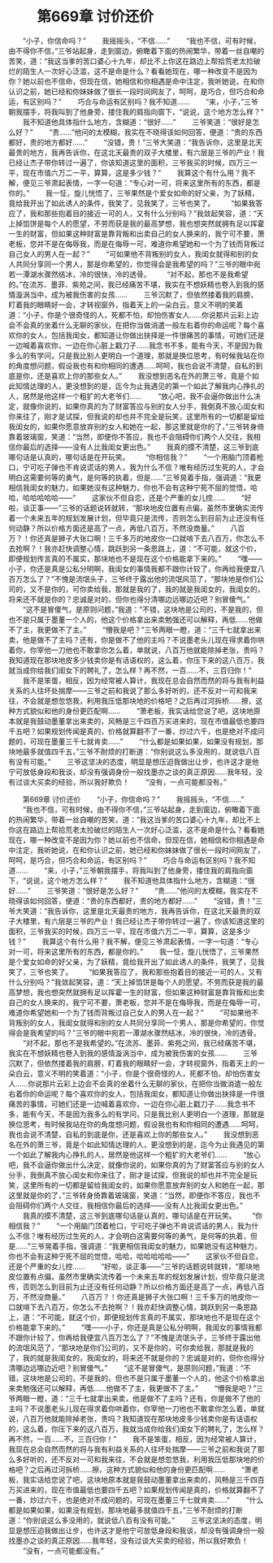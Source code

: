 # 　　第669章 讨价还价
　　“小子，你信命吗？”
　　我摇摇头，“不信……”
　　“我也不信，可有时候，由不得你不信，”三爷站起身，走到窗边，俯瞰着下面的热闹繁华，带着一丝自嘲的苦笑，道：“我这当爹的苦口婆心十九年，却比不上你这在路边上帮拾荒老太捡破烂的陌生人一次好心泛滥，这不是命是什么？看看她现在，哪一种改变不是因为你？她以前也不信命，但现在信，她相信和你相遇是命中注定，我听她说，在和你认识之前，她已经和你妹妹做了很长一段时间网友了，呵呵，是巧合，但巧合和命运，有区别吗？”
　　巧合与命运有区别吗？我不知道……
　　“来，小子，”三爷朝我摆手，将我叫到了他身旁，搂住我的肩指向窗下，“说说，这个地方怎么样？”
　　我不知道他具体指什么地方，含糊道：“很好……”
　　三爷笑道：“很好是怎么好？”
　　“贵……”他问的太模糊，我实在不晓得该如何回答，便道：“贵的东西都好，贵的地方都好……”
　　“没错，贵！”三爷大笑道：“我告诉你，这里是北天最贵的地方，我再告诉你，在这北天最贵的双子大楼里，有六层是三爷的产业！我已经让杰子带你转过一遍了，你该知道这里的面积，三爷我买的时候，四万三一平，现在市值六万二一平，算算，这是多少钱？”
　　我算这个有什么用？我不解，便见三爷肃起表情，一字一句道：“专心对一可，将来这里所有的东西，都是你的。”
　　我一怔，旋儿恍悟了，三爷果然是个爱女如命的好父亲，为了妖精，竟给我开出了如此诱人的条件，我笑了，见我笑了，三爷也笑了。
　　“如果我答应了，我和那些抱着目的接近一可的人，又有什么分别吗？”我敛起笑容，道：“天上掉馅饼是每个人的愿望，不劳而获是我的最高梦想，我也想突然就拥有足以挥霍一生的财富，但如果这种财富是靠背叛和出卖自己的女人换来的，我宁可不要，萧老板，您并不是在侮辱我，而是在侮辱一可，难道你希望她和一个为了钱而背叛过自己女人的男人在一起？”
　　“可如果他不背叛别的女人，我闺女就得和别的女人共同分享同一个男人，那是你希望的，你觉得会是我希望的吗？”三爷的眼中宛若一潭湖水骤然结冰，冷的很快，冷的透骨。
　　“对不起，那也不是我希望的。”在流苏、墨菲、紫苑之间，我已经痛苦不堪，我实在不想妖精也卷入到我的感情漩涡当中，成为被我伤害的女孩……
　　三爷沉默了，但依然搂着我的肩膀，盯着我的眼睛好一会，才转视窗外，指着天上的一朵白云，意义不明的笑着道：“小子，你是个很奇怪的人，死都不怕，却怕伤害女人……你说那片云彩上边会不会真的坐着什么无聊的家伙，在把你当做消遣一般左右着你的命运呢？每个喜欢你的女人，包括我闺女，都知道让你做出抉择是一件很痛苦的事情，可她们还是一边喊着喜欢你，一边在你心脏上戳刀子……我念书不多，能有今天，不是因为我多么的有学问，只是我比别人更明白一个道理，那就是换位思考，有时候我站在你的角度想问题，假设我也有和你相同的遭遇……呵呵，我也会说不清楚，自私的到底是你，还是喜欢上你的那些女人。”
　　我没想到恶名在外的萧三爷，竟是个如此知情达理的人，更没想到的是，迄今为止我遇见的第一个如此了解我内心挣扎的人，居然是他这样一个粗犷的大老爷们……
　　“放心吧，我不会逼你做出什么决定，就像你说的，如果你真的为了财富答应与别的女人分手，我倒真不放心闺女和你来往了，刚才是试探，但我说的却也并不完全是玩笑，这里所有的一切都是留给我闺女的，如果你愿意放弃别的女人和她在一起，那这里就是你的了，”三爷转身倚靠着玻璃窗，笑道：“当然，即便你不答应，我也不会阻碍你们两个人交往，我相信你最后的选择——没有人比我闺女更出色。”
　　我真的摸不清楚，这三爷到底哪句话是认真的，哪句话是在开玩笑。
　　“你相信我？”
　　“一个用脑门顶着枪口，宁可吃子弹也不肯说谎话的男人，我为什么不信？唯有经历过生死的人，才会明白这需要何等的勇气，是何等的执着，但是……”三爷晃着手指，强调道：“我更相信我闺女的魅力，如果她没有这种魅力，你也不会有这种宁死不屈的觉悟，哈哈，哈哈哈哈哈——”
　　这家伙不但自恋，还是个严重的女儿控……
　　“好啦，谈正事——”三爷的话题说转就转，“那块地皮位置有点偏，虽然市里确实流传着一个未来五年的规划发展计划，但毕竟只是流传，否则怎么到目前为止还没有任何动静？所以价格方面还是高了一点，再低八百万，不然没商量。”
　　八百万？！你还真是狮子大张口啊！三千多万的地皮你一口就啃下去八百万，你怎么不去抢啊？！我亦赶快调整心情，跳跃到另一条思路上，道：“不可能，就这个价，即便规划传言真的不属实，那块地也不是现在这个价格能拿下来的。”
　　“嘿——小子，你还是真是公私分明啊，我闺女的事情我都不跟你计较了，你再给我便宜八百万怎么了？”不愧是流氓头子，三爷终于露出他的流氓风范了，“那块地是你们公司的，又不是你的，可你卖给我，那就是我的了，我的就是我闺女的，我闺女的，将来还不就是你的？忠诚是对的，但你也得分清哪边远哪边近吧？别冒傻气。”
　　“这不是冒傻气，是原则问题，”我道：“不错，这块地是公司的，不是我的，但也不是只属于墨董一个人的，他这个价格拿出来卖勉强还可以解释，再低……他做不了主，我更做不了主。”
　　“懵我是吧？”三爷两眼一瞪，道：“三千七就拿出来卖，他是做不了主吗？还有，你是做不了他的主吗？不说墨老头儿现在得求着你哄着你，你宰他一刀他也不敢拿你怎么着，单就说，八百万他就能除掉老张，贵吗？我知道现在那块地皮多少钱卖你是有话语权的，这么着，你压下来的这八百万，我就当成你给我们闺女下的聘礼了，怎么样？再不然，一百……不，三百归你！”
　　我不是笨蛋，相反，因为经常被人算计，我现在总会自然而然的将与我有利益关系的人往坏处揣摩——三爷之前和我说了那么多好听的，还不反对一可和我来往，不会就是想忽悠我，利用我压低那块地的价格吧？之后再过河拆桥……擦，这种方式貌似和他的身份更匹配啊……
　　“萧老板，我实话给您说了吧，这块地原本就是我鼓动墨董拿出来卖的，风畅是三千四百万买进来的，现在市值最低也要四千五吧？如果规划传闻是真的，价格就算翻不了一番，炒过六千，也是绝对不成问题的，可现在墨董三千七就肯卖……”
　　“什么都是如果如果，如果没有规划，那块地最多就值四千五，”三爷不耐烦的打断道：“你别说这么多没用的，就说低八百有没有可能。”
　　三爷这坚决的态度，明显是想压迫我做出让步，也许这才是他宁可放低身段和我谈，却没有强调身份一般找墨亦之谈的真正原因……我年轻，没有过谈大买卖的经验，所以我好欺负！
　　“没有，一点可能都没有。”

　　第669章 讨价还价
　　“小子，你信命吗？”
　　我摇摇头，“不信……”
　　“我也不信，可有时候，由不得你不信，”三爷站起身，走到窗边，俯瞰着下面的热闹繁华，带着一丝自嘲的苦笑，道：“我这当爹的苦口婆心十九年，却比不上你这在路边上帮拾荒老太捡破烂的陌生人一次好心泛滥，这不是命是什么？看看她现在，哪一种改变不是因为你？她以前也不信命，但现在信，她相信和你相遇是命中注定，我听她说，在和你认识之前，她已经和你妹妹做了很长一段时间网友了，呵呵，是巧合，但巧合和命运，有区别吗？”
　　巧合与命运有区别吗？我不知道……
　　“来，小子，”三爷朝我摆手，将我叫到了他身旁，搂住我的肩指向窗下，“说说，这个地方怎么样？”
　　我不知道他具体指什么地方，含糊道：“很好……”
　　三爷笑道：“很好是怎么好？”
　　“贵……”他问的太模糊，我实在不晓得该如何回答，便道：“贵的东西都好，贵的地方都好……”
　　“没错，贵！”三爷大笑道：“我告诉你，这里是北天最贵的地方，我再告诉你，在这北天最贵的双子大楼里，有六层是三爷的产业！我已经让杰子带你转过一遍了，你该知道这里的面积，三爷我买的时候，四万三一平，现在市值六万二一平，算算，这是多少钱？”
　　我算这个有什么用？我不解，便见三爷肃起表情，一字一句道：“专心对一可，将来这里所有的东西，都是你的。”
　　我一怔，旋儿恍悟了，三爷果然是个爱女如命的好父亲，为了妖精，竟给我开出了如此诱人的条件，我笑了，见我笑了，三爷也笑了。
　　“如果我答应了，我和那些抱着目的接近一可的人，又有什么分别吗？”我敛起笑容，道：“天上掉馅饼是每个人的愿望，不劳而获是我的最高梦想，我也想突然就拥有足以挥霍一生的财富，但如果这种财富是靠背叛和出卖自己的女人换来的，我宁可不要，萧老板，您并不是在侮辱我，而是在侮辱一可，难道你希望她和一个为了钱而背叛过自己女人的男人在一起？”
　　“可如果他不背叛别的女人，我闺女就得和别的女人共同分享同一个男人，那是你希望的，你觉得会是我希望的吗？”三爷的眼中宛若一潭湖水骤然结冰，冷的很快，冷的透骨。
　　“对不起，那也不是我希望的。”在流苏、墨菲、紫苑之间，我已经痛苦不堪，我实在不想妖精也卷入到我的感情漩涡当中，成为被我伤害的女孩……
　　三爷沉默了，但依然搂着我的肩膀，盯着我的眼睛好一会，才转视窗外，指着天上的一朵白云，意义不明的笑着道：“小子，你是个很奇怪的人，死都不怕，却怕伤害女人……你说那片云彩上边会不会真的坐着什么无聊的家伙，在把你当做消遣一般左右着你的命运呢？每个喜欢你的女人，包括我闺女，都知道让你做出抉择是一件很痛苦的事情，可她们还是一边喊着喜欢你，一边在你心脏上戳刀子……我念书不多，能有今天，不是因为我多么的有学问，只是我比别人更明白一个道理，那就是换位思考，有时候我站在你的角度想问题，假设我也有和你相同的遭遇……呵呵，我也会说不清楚，自私的到底是你，还是喜欢上你的那些女人。”
　　我没想到恶名在外的萧三爷，竟是个如此知情达理的人，更没想到的是，迄今为止我遇见的第一个如此了解我内心挣扎的人，居然是他这样一个粗犷的大老爷们……
　　“放心吧，我不会逼你做出什么决定，就像你说的，如果你真的为了财富答应与别的女人分手，我倒真不放心闺女和你来往了，刚才是试探，但我说的却也并不完全是玩笑，这里所有的一切都是留给我闺女的，如果你愿意放弃别的女人和她在一起，那这里就是你的了，”三爷转身倚靠着玻璃窗，笑道：“当然，即便你不答应，我也不会阻碍你们两个人交往，我相信你最后的选择——没有人比我闺女更出色。”
　　我真的摸不清楚，这三爷到底哪句话是认真的，哪句话是在开玩笑。
　　“你相信我？”
　　“一个用脑门顶着枪口，宁可吃子弹也不肯说谎话的男人，我为什么不信？唯有经历过生死的人，才会明白这需要何等的勇气，是何等的执着，但是……”三爷晃着手指，强调道：“我更相信我闺女的魅力，如果她没有这种魅力，你也不会有这种宁死不屈的觉悟，哈哈，哈哈哈哈哈——”
　　这家伙不但自恋，还是个严重的女儿控……
　　“好啦，谈正事——”三爷的话题说转就转，“那块地皮位置有点偏，虽然市里确实流传着一个未来五年的规划发展计划，但毕竟只是流传，否则怎么到目前为止还没有任何动静？所以价格方面还是高了一点，再低八百万，不然没商量。”
　　八百万？！你还真是狮子大张口啊！三千多万的地皮你一口就啃下去八百万，你怎么不去抢啊？！我亦赶快调整心情，跳跃到另一条思路上，道：“不可能，就这个价，即便规划传言真的不属实，那块地也不是现在这个价格能拿下来的。”
　　“嘿——小子，你还是真是公私分明啊，我闺女的事情我都不跟你计较了，你再给我便宜八百万怎么了？”不愧是流氓头子，三爷终于露出他的流氓风范了，“那块地是你们公司的，又不是你的，可你卖给我，那就是我的了，我的就是我闺女的，我闺女的，将来还不就是你的？忠诚是对的，但你也得分清哪边远哪边近吧？别冒傻气。”
　　“这不是冒傻气，是原则问题，”我道：“不错，这块地是公司的，不是我的，但也不是只属于墨董一个人的，他这个价格拿出来卖勉强还可以解释，再低……他做不了主，我更做不了主。”
　　“懵我是吧？”三爷两眼一瞪，道：“三千七就拿出来卖，他是做不了主吗？还有，你是做不了他的主吗？不说墨老头儿现在得求着你哄着你，你宰他一刀他也不敢拿你怎么着，单就说，八百万他就能除掉老张，贵吗？我知道现在那块地皮多少钱卖你是有话语权的，这么着，你压下来的这八百万，我就当成你给我们闺女下的聘礼了，怎么样？再不然，一百……不，三百归你！”
　　我不是笨蛋，相反，因为经常被人算计，我现在总会自然而然的将与我有利益关系的人往坏处揣摩——三爷之前和我说了那么多好听的，还不反对一可和我来往，不会就是想忽悠我，利用我压低那块地的价格吧？之后再过河拆桥……擦，这种方式貌似和他的身份更匹配啊……
　　“萧老板，我实话给您说了吧，这块地原本就是我鼓动墨董拿出来卖的，风畅是三千四百万买进来的，现在市值最低也要四千五吧？如果规划传闻是真的，价格就算翻不了一番，炒过六千，也是绝对不成问题的，可现在墨董三千七就肯卖……”
　　“什么都是如果如果，如果没有规划，那块地最多就值四千五，”三爷不耐烦的打断道：“你别说这么多没用的，就说低八百有没有可能。”
　　三爷这坚决的态度，明显是想压迫我做出让步，也许这才是他宁可放低身段和我谈，却没有强调身份一般找墨亦之谈的真正原因……我年轻，没有过谈大买卖的经验，所以我好欺负！
　　“没有，一点可能都没有。”
